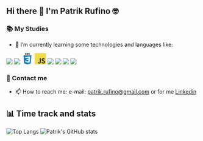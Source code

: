 ## Hi there 👋 I'm Patrik Rufino 🤓



### 📚 My Studies
- 🌱 I’m currently learning some technologies and languages like:

<code><img height="30" src="https://cdn.svgporn.com/logos/java.svg"></code>
<code><img height="30" src="https://cdn.svgporn.com/logos/html-5.svg"></code>[](https://www.w3.org/html/)
<code><img height="30" src="https://raw.githubusercontent.com/github/explore/80688e429a7d4ef2fca1e82350fe8e3517d3494d/topics/css/css.png"></code> [](https://www.w3.org/Style/CSS/Overview.en.html)
<code><img height="30" src="https://raw.githubusercontent.com/github/explore/80688e429a7d4ef2fca1e82350fe8e3517d3494d/topics/javascript/javascript.png"></code> [](https://www.javascript.com/)
<code><img height="30" src="https://github.com/jalbertsr/logo-badge-images/blob/master/img/rsz_python.png?raw=true"></code> [](https://www.python.org/)
<code><img height="30" src="https://cdn.svgporn.com/logos/linux-tux.svg"></code> [](https://www.linux.org/)
<code><img height="30" src="https://cdn.svgporn.com/logos/docker-icon.svg"></code> [](https://www.docker.com/)
<code><img height="30" src="https://cdn.svgporn.com/logos/git-icon.svg"></code> [](https://git-scm.com/)

### 👀 Contact me
- 📫 How to reach me: e-mail: patrik.rufino@gmail.com or for me [Linkedin](https://linkedin.com/in/patrikalanrufino/)

## 📊 Time track and stats

![Top Langs](https://github-readme-stats.vercel.app/api/top-langs/?username=patrikrufino&layout=compact&theme=merko)
![Patrik's GitHub stats](https://github-readme-stats.vercel.app/api?username=patrikrufino&show_icons=true&theme=merko)


